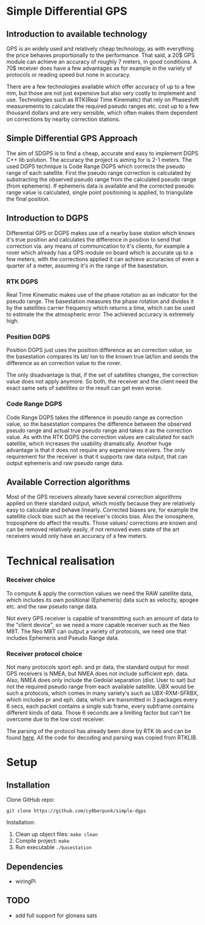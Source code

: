 # Simple Differential GPS

## Introduction to available technology

GPS is an widely used and relatively cheap technology, as with everything the price behaves proportionally to the performance. That said, a 20$ GPS module can achieve an accuracy of roughly 7 meters, in good conditions. A 70$ receiver does have a few advantages as for example in the variety of protocols or reading speed but none in accuracy.

There are a few technologies available which offer accuracy of up to a few mm, but those are not just expensive but also very costly to implement and use. Technologies such as RTK(Real Time Kinematic) that rely on Phaseshift measurements to calculate the required pseudo ranges etc. cost up to a few thousand dollars and are very sensible, which often makes them dependent on corrections by nearby correction stations.

## Simple Differential GPS Approach

The aim of SDGPS is to find a cheap, accurate and easy to implement DGPS C++ lib solution. The accuracy the project is aiming for is 2-1 meters. The used DGPS technique is Code Range DGPS which corrects the pseudo range of each satellite. First the pseudo range correction is calculated by substracting the observed pseudo range from the calculated pseudo range (from ephemeris). If ephemeris data is available and the corrected pseudo range value is calculated, single point positioning is applied, to triangulate the final position.  


## Introduction to DGPS

Differential GPS or DGPS makes use of a nearby base station which knows it's true position and calculates the difference in  position to send that correction via. any means of communication to it's clients, for example a rover which already has a GPS module on board which is accurate up to a few meters, with the corrections applied it can achieve accuracies of even a quarter of a meter, assuming it's in the range of the basestation.

### RTK DGPS

Real Time Kinematic makes use of the phase rotation as an indicator for the pseudo range. The basestation measures the phase rotation and divides it by the satellites carrier frequency which returns a time, which can be used to estimate the the atmospheric error. The achieved accuracy is extremely high.

### Position DGPS

Position DGPS just uses the position difference as an correction value, so the basestation compares its lat/ lon to the known true lat/lon and sends the difference as an correction value to the rover.

The only disadvantage is that, if the set of satellites changes, the correction value does not apply anymore. So both, the receiver and the client need the exact same sets of satellites or the result can get even worse.

### Code Range DGPS

Code Range DGPS takes the difference in pseudo range as correction value, so the basestation compares the difference between the observed pseudo range and actual true pseudo range and takes it as the correction value. As with the RTK DGPS the correction values are calculated for each satellite, which increases the usability dramatically. Another huge advantage is that it does not require any expensive receivers.
The only requirement for the receiver is that it supports raw data output, that can output ephemeris and raw pseudo range data.

## Available Correction algorithms

Most of the GPS receivers already have several correction algorithms applied on there standard output, which mostly because they are relatively easy to calculate and behave linearly.
Corrected biases are, for example the satellite clock bias such as the receiver's clocks bias. Also the ionosphere, troposphere do affect the results. Those values/ corrections are known and can be removed relatively easily, if not removed even state of the art receivers would only have an accuracy of a few meters.

# Technical realisation

### Receiver choice

To compute & apply the correction values we need the RAW satellite data, which includes its own positional (Ephemeris) data such as velocity, apogee etc. and the raw pseudo range data.

Not every GPS receiver is capable of transmitting such an amount of data to the "client device", so we need a more capable receiver such as the Neo M8T. The Neo M8T can output a variety of protocols, we need one that includes Ephemeris and Pseudo Range data.

### Receiver protocol choice

Not many protocols sport eph. and pr data, the standard output for most GPS receivers is NMEA, but NMEA does not include sufficient eph. data. Also, NMEA does only include the Gedoial separation (dist. User to sat) but not the required pseudo range from each available satellite. UBX would be such a protocols, which comes in many variety's such as UBX-RXM-SFRBX, which includes pr and eph. data, which are transmitted in 3 packages every 6 secs, each packet contains a single sub frame, every subframe contains different kinds of data.
Those 6 seconds are a limiting factor but can't be overcome due to the low cost receiver.

The parsing of the protocol has already been done by RTK lib and can be found [here](https://github.com/tomojitakasu/RTKLIB/blob/master/src/rcv/ublox.c).
All the code for decoding and parsing was copied from RTKLIB.

# Setup

## Installation

Clone GitHub repo:

`git clone https://github.com/cy8berpunk/simple-dgps`

Installation:

1. Clean up object files: `make clean`
2. Compile project: `make`
3. Run executable `./basestation`

## Dependencies

- wiringPi

## TODO
- add full support for glonass sats
